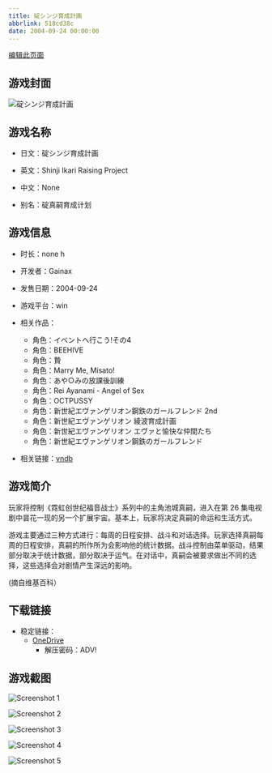 ```yaml
---
title: 碇シンジ育成計画
abbrlink: 518cd38c
date: 2004-09-24 00:00:00
---
```

[编辑此页面](https://github.com/ACG-3/ADV3-source/blob/main/source/_posts/games/%E7%A2%87%E3%82%B7%E3%83%B3%E3%82%B8%E8%82%B2%E6%88%90%E8%A8%88%E7%94%BB.md)

## 游戏封面

![碇シンジ育成計画](https://pan.timero.xyz/d/onedrive/img_lib_001/%E7%A2%87%E3%82%B7%E3%83%B3%E3%82%B8%E8%82%B2%E6%88%90%E8%A8%88%E7%94%BB_cover.avif)


## 游戏名称

- 日文：碇シンジ育成計画
- 英文：Shinji Ikari Raising Project
- 中文：None

- 别名：碇真嗣育成计划


## 游戏信息

- 时长：none h
- 开发者：Gainax
- 发售日期：2004-09-24
- 游戏平台：win
- 相关作品：
   - 角色：イベントへ行こう!その4
   - 角色：BEEHIVE
   - 角色：贄
   - 角色：Marry Me, Misato!
   - 角色：あや○みの放課後訓練
   - 角色：Rei Ayanami - Angel of Sex
   - 角色：OCTPUSSY
   - 角色：新世紀エヴァンゲリオン鋼鉄のガールフレンド 2nd
   - 角色：新世紀エヴァンゲリオン 綾波育成計画
   - 角色：新世紀エヴァンゲリオン エヴァと愉快な仲間たち
   - 角色：新世紀エヴァンゲリオン鋼鉄のガールフレンド

- 相关链接：[vndb](https://vndb.org/v1356)


## 游戏简介

玩家将控制《霓虹创世纪福音战士》系列中的主角池城真嗣，进入在第 26 集电视剧中昙花一现的另一个扩展宇宙。基本上，玩家将决定真嗣的命运和生活方式。

游戏主要通过三种方式进行：每周的日程安排、战斗和对话选择。玩家选择真嗣每周的日程安排，真嗣的所作所为会影响他的统计数据。战斗控制由菜单驱动，结果部分取决于统计数据，部分取决于运气。在对话中，真嗣会被要求做出不同的选择，这些选择会对剧情产生深远的影响。

(摘自维基百科）


## 下载链接

- 稳定链接：
    - [OneDrive](https://pan.timero.xyz/onedrive/adv_lib_001/%E7%A2%87%E3%82%B7%E3%83%B3%E3%82%B8%E8%82%B2%E6%88%90%E8%A8%88%E7%94%BB)
        - 解压密码：ADV!



## 游戏截图


![Screenshot 1](https://pan.timero.xyz/d/onedrive/img_lib_001/%E7%A2%87%E3%82%B7%E3%83%B3%E3%82%B8%E8%82%B2%E6%88%90%E8%A8%88%E7%94%BB_Screenshot_1.avif)

![Screenshot 2](https://pan.timero.xyz/d/onedrive/img_lib_001/%E7%A2%87%E3%82%B7%E3%83%B3%E3%82%B8%E8%82%B2%E6%88%90%E8%A8%88%E7%94%BB_Screenshot_2.avif)

![Screenshot 3](https://pan.timero.xyz/d/onedrive/img_lib_001/%E7%A2%87%E3%82%B7%E3%83%B3%E3%82%B8%E8%82%B2%E6%88%90%E8%A8%88%E7%94%BB_Screenshot_3.avif)

![Screenshot 4](https://pan.timero.xyz/d/onedrive/img_lib_001/%E7%A2%87%E3%82%B7%E3%83%B3%E3%82%B8%E8%82%B2%E6%88%90%E8%A8%88%E7%94%BB_Screenshot_4.avif)

![Screenshot 5](https://pan.timero.xyz/d/onedrive/img_lib_001/%E7%A2%87%E3%82%B7%E3%83%B3%E3%82%B8%E8%82%B2%E6%88%90%E8%A8%88%E7%94%BB_Screenshot_5.avif)

